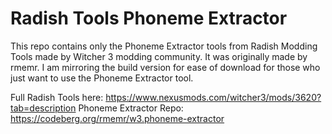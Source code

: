 # Radish Tools Phoneme Extractor

This repo contains only the Phoneme Extractor tools from Radish Modding Tools made by Witcher 3 modding community. It was originally made by rmemr. I am mirroring the build version for ease of download for those who just want to use the Phoneme Extractor tool. 

Full Radish Tools here: https://www.nexusmods.com/witcher3/mods/3620?tab=description
Phoneme Extractor Repo: https://codeberg.org/rmemr/w3.phoneme-extractor
